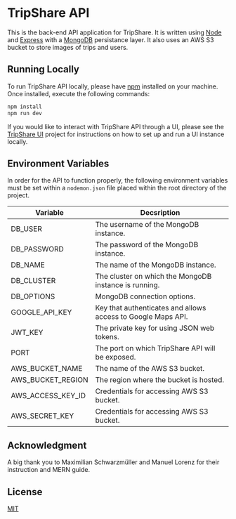 # TripShare API
This is the back-end API application for TripShare. It is written using [Node](https://nodejs.org/en/) and [Express](https://expressjs.com/) with a [MongoDB](https://www.mongodb.com/) persistance layer. It also uses an AWS S3 bucket
to store images of trips and users.

## Running Locally
To run TripShare API locally, please have [npm](https://docs.npmjs.com/about-npm) installed on your machine. Once installed, execute the following commands:

```bash
npm install
npm run dev
```

If you would like to interact with TripShare API through a UI, please see the [TripShare UI](https://github.com/Mark-Donohue/tripshare-ui) project for instructions on how to set up and run a UI instance locally.

## Environment Variables
In order for the API to function properly, the following environment variables must be set within a `nodemon.json` file placed within the root directory of the project.

| Variable          | Decsription                                                  |
|-------------------|--------------------------------------------------------------|
| DB_USER           | The username of the MongoDB instance.                        |
| DB_PASSWORD       | The password of the MongoDB instance.                        |
| DB_NAME           | The name of the MongoDB instance.                            |
| DB_CLUSTER        | The cluster on which the MongoDB instance is running.        |
| DB_OPTIONS        | MongoDB connection options.                                  |
| GOOGLE_API_KEY    | Key that authenticates and allows access to Google Maps API. |
| JWT_KEY           | The private key for using JSON web tokens.                   |
| PORT              | The port on which TripShare API will be exposed.             |
| AWS_BUCKET_NAME   | The name of the AWS S3 bucket.                               |
| AWS_BUCKET_REGION | The region where the bucket is hosted.                       |
| AWS_ACCESS_KEY_ID | Credentials for accessing AWS S3 bucket.                     |
| AWS_SECRET_KEY    | Credentials for accessing AWS S3 bucket.                     |

## Acknowledgment
A big thank you to Maximilian Schwarzmüller and Manuel Lorenz for their instruction and MERN guide.

## License
[MIT](https://choosealicense.com/licenses/mit/)


